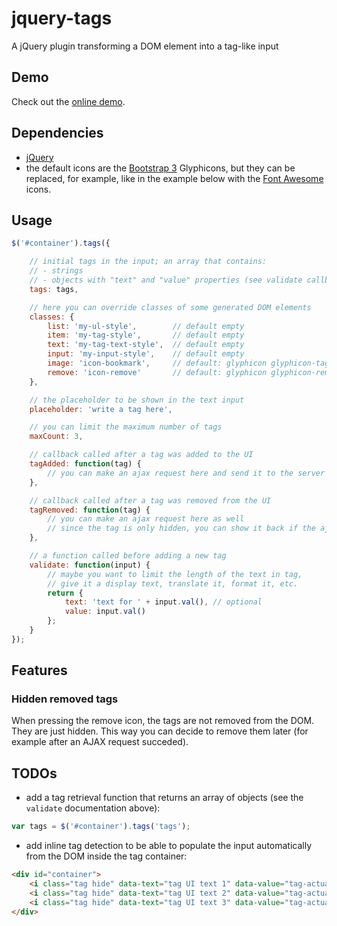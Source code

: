 jquery-tags
===========

A jQuery plugin transforming a DOM element into a tag-like input

Demo
----

Check out the [online demo](http://softwarescales.github.io/jquery-tags/).

Dependencies
------------

* [jQuery](http://jquery.com/)
* the default icons are the [Bootstrap 3](http://getbootstrap.com/) Glyphicons, but they can be replaced, for example, like in the example below with the [Font Awesome](http://fortawesome.github.io/Font-Awesome/) icons.

Usage
-----

```js
$('#container').tags({

    // initial tags in the input; an array that contains:
    // - strings
    // - objects with "text" and "value" properties (see validate callback below)
    tags: tags,

    // here you can override classes of some generated DOM elements
    classes: {
        list: 'my-ul-style',        // default empty
        item: 'my-tag-style',       // default empty
        text: 'my-tag-text-style',  // default empty
        input: 'my-input-style',    // default empty
        image: 'icon-bookmark',     // default: glyphicon glyphicon-tag
        remove: 'icon-remove'       // default: glyphicon glyphicon-remove
    },

    // the placeholder to be shown in the text input
    placeholder: 'write a tag here',

    // you can limit the maximum number of tags
    maxCount: 3,

    // callback called after a tag was added to the UI
    tagAdded: function(tag) {
        // you can make an ajax request here and send it to the server
    },

    // callback called after a tag was removed from the UI
    tagRemoved: function(tag) {
        // you can make an ajax request here as well
        // since the tag is only hidden, you can show it back if the ajax request failed
    },

    // a function called before adding a new tag
    validate: function(input) {
        // maybe you want to limit the length of the text in tag,
        // give it a display text, translate it, format it, etc.
        return {
            text: 'text for ' + input.val(), // optional
            value: input.val()
        };
    }
});
```

Features
--------

### Hidden removed tags

When pressing the remove icon, the tags are not removed from the DOM. They are just hidden. This way you can decide to remove them later (for example after an AJAX request succeded).


TODOs
-----

- add a tag retrieval function that returns an array of objects (see the `validate` documentation above):

```js
var tags = $('#container').tags('tags');
```

- add inline tag detection to be able to populate the input automatically from the DOM inside the tag container:

```html
<div id="container">
    <i class="tag hide" data-text="tag UI text 1" data-value="tag-actual-value-1"/>
    <i class="tag hide" data-text="tag UI text 2" data-value="tag-actual-value-2"/>
    <i class="tag hide" data-text="tag UI text 3" data-value="tag-actual-value-3"/>
</div>
```

